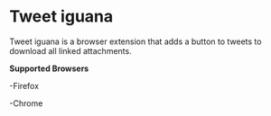 # Tweet iguana

Tweet iguana is a browser extension that adds a button to tweets to download all linked attachments.

**Supported Browsers**

-Firefox

-Chrome
